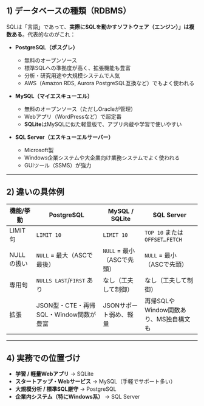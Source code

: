## 1) データベースの種類（RDBMS）

SQLは「言語」であって、**実際にSQLを動かすソフトウェア（エンジン）」は複数ある**。代表的なのがこれ：

* **PostgreSQL（ポスグレ）**

  * 無料のオープンソース
  * 標準SQLへの準拠度が高く、拡張機能も豊富
  * 分析・研究用途や大規模システムで人気
  * AWS（Amazon RDS, Aurora PostgreSQL互換など）でもよく使われる

* **MySQL（マイエスキューエル）**

  * 無料のオープンソース（ただしOracleが管理）
  * Webアプリ（WordPressなど）で超定番
  * **SQLite**はMySQLに似た軽量版で、アプリ内蔵や学習で使いやすい

* **SQL Server（エスキューエルサーバー）**

  * Microsoft製
  * Windows企業システムや大企業向け業務システムでよく使われる
  * GUIツール（SSMS）が強力

---

## 2)  違いの具体例

| 機能/挙動   | PostgreSQL                  | MySQL / SQLite      | SQL Server                  |
| ------- | --------------------------- | ------------------- | --------------------------- |
| LIMIT句  | `LIMIT 10`                  | `LIMIT 10`          | `TOP 10` または `OFFSET…FETCH` |
| NULLの扱い | `NULL` = 最大（ASCで最後）         | `NULL` = 最小（ASCで先頭） | `NULL` = 最小（ASCで先頭）         |
| 専用句     | `NULLS LAST`/`FIRST` あり     | なし（工夫して制御）          | なし（工夫して制御）                  |
| 拡張      | JSON型・CTE・再帰SQL・Window関数が豊富 | JSONサポート弱め、軽量       | 再帰SQLやWindow関数あり、MS独自構文も    |

---

## 4) 実務での位置づけ

* **学習 / 軽量Webアプリ** → SQLite
* **スタートアップ・Webサービス** → MySQL（手軽でサポート多い）
* **大規模分析 / 標準SQL厳守** → PostgreSQL
* **企業内システム（特にWindows系）** → SQL Server
